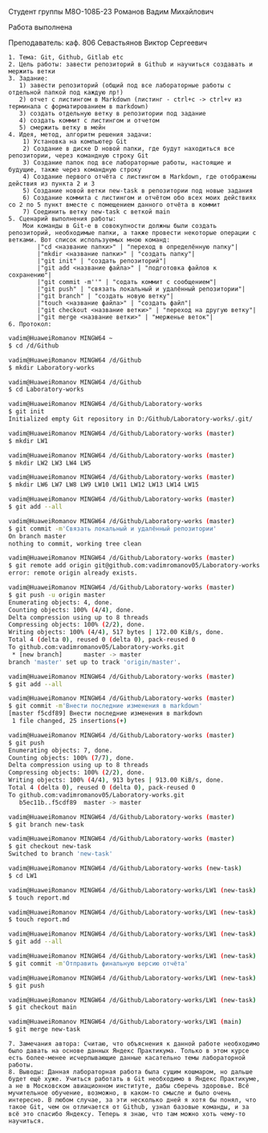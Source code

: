 Студент группы М8О-108Б-23 Романов Вадим Михайлович  

Работа выполнена  

Преподаватель: каф. 806 Севастьянов Виктор Сергеевич  

    1. Тема: Git, Github, Gitlab etc  
    2. Цель работы: завести репозиторий в Github и научиться создавать и мержить ветки  
    3. Задание:  
       1) завести репозиторий (общий под все лабораторные работы с отдельной папкой под каждую лр!)  
       2) отчет с листингом в Markdown (листинг - ctrl+c -> ctrl+v из терминала с форматированием в markdown)  
       3) создать отдельную ветку в репозитории под задание  
       4) создать коммит с листингом и отчетом  
       5) смержить ветку в мейн  
    4. Идея, метод, алгоритм решения задачи:  
        1) Установка на компьютер Git  
        2) Создание в диске D новой папки, где будут находиться все репозитории, через командную строку Git  
        3) Создание папок под все лабораторные работы, настоящие и будущие, также через командную строку  
        4) Создание первого отчёта с листингом в Markdown, где отображены действия из пункта 2 и 3  
        5) Создание новой ветки new-task в репозитории под новые задания  
        6) Создание коммита с листингом и отчётом обо всех моих действиях со 2 по 5 пункт вместе с помещением данного отчёта в коммит  
        7) Соединить ветку new-task с веткой main  
    5. Сценарий выполнения работы:  
        Мои команды в Git-е в совокупности должны были создать репозиторий, необходимые папки, а также провести некоторые операции с ветками. Вот список используемых мною команд:  
            |"cd <название папки>" | "переход в определённую папку"|
            |"mkdir <название папки>" | "создать папку"|
            |"git init" | "создать репозиторий"|
            |"git add <название файла>" | "подготовка файлов к сохранению"|
            |"git commit -m''" | "содать коммит с сообщением"|
            |"git push" | "связать локальный и удалённый репозитории"|
            |"git branch" | "создать новую ветку"|
            |"touch <название файла>" | "создать файл"|
            |"git checkout <название ветки>" | "переход на другую ветку"|
            |"git merge <название ветки>" | "мерженье веток"|
    6. Протокол:  

```bash
vadim@HuaweiRomanov MINGW64 ~
$ cd /d/Github

vadim@HuaweiRomanov MINGW64 /d/Github
$ mkdir Laboratory-works

vadim@HuaweiRomanov MINGW64 /d/Github
$ cd Laboratory-works

vadim@HuaweiRomanov MINGW64 /d/Github/Laboratory-works
$ git init
Initialized empty Git repository in D:/Github/Laboratory-works/.git/

vadim@HuaweiRomanov MINGW64 /d/Github/Laboratory-works (master)
$ mkdir LW1

vadim@HuaweiRomanov MINGW64 /d/Github/Laboratory-works (master)
$ mkdir LW2 LW3 LW4 LW5

vadim@HuaweiRomanov MINGW64 /d/Github/Laboratory-works (master)
$ mkdir LW6 LW7 LW8 LW9 LW10 LW11 LW12 LW13 LW14 LW15

vadim@HuaweiRomanov MINGW64 /d/Github/Laboratory-works (master)
$ git add --all

vadim@HuaweiRomanov MINGW64 /d/Github/Laboratory-works (master)
$ git commit -m'Связать локальный и удалённый репозитории'
On branch master
nothing to commit, working tree clean

vadim@HuaweiRomanov MINGW64 /d/Github/Laboratory-works (master)
$ git remote add origin git@github.com:vadimromanov05/Laboratory-works.git
error: remote origin already exists.

vadim@HuaweiRomanov MINGW64 /d/Github/Laboratory-works (master)
$ git push -u origin master
Enumerating objects: 4, done.
Counting objects: 100% (4/4), done.
Delta compression using up to 8 threads
Compressing objects: 100% (2/2), done.
Writing objects: 100% (4/4), 517 bytes | 172.00 KiB/s, done.
Total 4 (delta 0), reused 0 (delta 0), pack-reused 0
To github.com:vadimromanov05/Laboratory-works.git
 * [new branch]      master -> master
branch 'master' set up to track 'origin/master'.

vadim@HuaweiRomanov MINGW64 /d/Github/Laboratory-works (master)
$ git add --all

vadim@HuaweiRomanov MINGW64 /d/Github/Laboratory-works (master)
$ git commit -m'Внести последние изменения в markdown'
[master f5cdf89] Внести последние изменения в markdown
 1 file changed, 25 insertions(+)

vadim@HuaweiRomanov MINGW64 /d/Github/Laboratory-works (master)
$ git push
Enumerating objects: 7, done.
Counting objects: 100% (7/7), done.
Delta compression using up to 8 threads
Compressing objects: 100% (2/2), done.
Writing objects: 100% (4/4), 913 bytes | 913.00 KiB/s, done.
Total 4 (delta 0), reused 0 (delta 0), pack-reused 0
To github.com:vadimromanov05/Laboratory-works.git
   b5ec11b..f5cdf89  master -> master

vadim@HuaweiRomanov MINGW64 /d/Github/Laboratory-works (master)
$ git branch new-task

vadim@HuaweiRomanov MINGW64 /d/Github/Laboratory-works (master)
$ git checkout new-task
Switched to branch 'new-task'

vadim@HuaweiRomanov MINGW64 /d/Github/Laboratory-works (new-task)
$ cd LW1

vadim@HuaweiRomanov MINGW64 /d/Github/Laboratory-works/LW1 (new-task)
$ touch report.md

vadim@HuaweiRomanov MINGW64 /d/Github/Laboratory-works/LW1 (new-task)
$ touch report.md

vadim@HuaweiRomanov MINGW64 /d/Github/Laboratory-works/LW1 (new-task)
$ git add --all

vadim@HuaweiRomanov MINGW64 /d/Github/Laboratory-works/LW1 (new-task)
$ git commit -m'Отправить финальную версию отчёта'

vadim@HuaweiRomanov MINGW64 /d/Github/Laboratory-works/LW1 (new-task)
$ git push

vadim@HuaweiRomanov MINGW64 /d/Github/Laboratory-works/LW1 (new-task)
$ git checkout main

vadim@HuaweiRomanov MINGW64 /d/Github/Laboratory-works/LW1 (main)
$ git merge new-task
```

    7. Замечания автора: Считаю, что объяснения к данной работе необходимо было давать на основе данных Яндекс Практикума. Только в этом курсе есть более-менее исчерпывающие данные касательно темы лабораторной работы.  
    8. Выводы: Данная лабораторная работа была сущим кошмаром, но дальше будет ещё хуже. Учиться работать в Git необходимо в Яндекс Практикуме, а не в Московском авиационном институте, дабы сберечь здоровье. Всё мучительное обучение, возможно, в каком-то смысле и было очень интересно. В любом случае, за эти несколько дней я хотя бы понял, что такое Git, чем он отличается от Github, узнал базовые команды, и за всё это спасибо Яндексу. Теперь я знаю, что там можно хоть чему-то научиться.